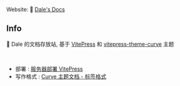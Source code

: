 

Website: 👻 [Dale's Docs](https://docs.dalechu.cn/)


## Info

🎉 Dale 的文档存放站, 基于 [VitePress](https://vitepress.dev/) 和 [vitepress-theme-curve](https://github.com/imsyy/vitepress-theme-curve) 主题

<br/>

- 部署 : [服务器部署 VitePress ](https://docs.dalechu.cn/posts/vp_server)
- 写作格式 : [Curve 主题文档 - 标签格式 ](https://blog.imsyy.top/posts/2024/0307)


<br/>